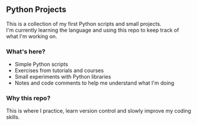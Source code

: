 ## Python Projects

This is a collection of my first Python scripts and small projects.  
I'm currently learning the language and using this repo to keep track of what I'm working on.

### What's here?

- Simple Python scripts
- Exercises from tutorials and courses
- Small experiments with Python libraries
- Notes and code comments to help me understand what I'm doing

### Why this repo?

This is where I practice, learn version control and slowly improve my coding skills.
